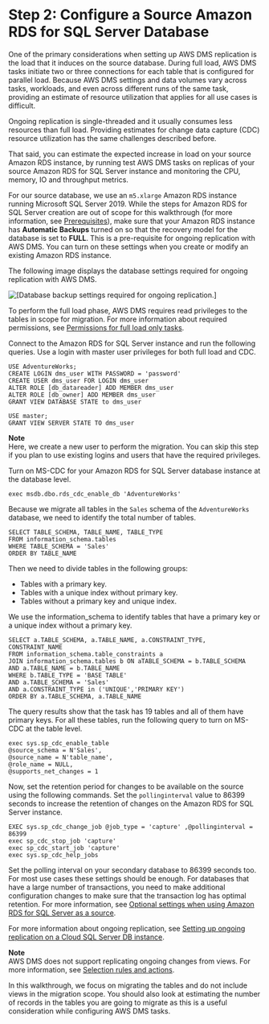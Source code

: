 # Step 2: Configure a Source Amazon RDS for SQL Server Database<a name="chap-rdssqlserver2s3datalake.steps.configuresource"></a>

One of the primary considerations when setting up AWS DMS replication is the load that it induces on the source database\. During full load, AWS DMS tasks initiate two or three connections for each table that is configured for parallel load\. Because AWS DMS settings and data volumes vary across tasks, workloads, and even across different runs of the same task, providing an estimate of resource utilization that applies for all use cases is difficult\.

Ongoing replication is single\-threaded and it usually consumes less resources than full load\. Providing estimates for change data capture \(CDC\) resource utilization has the same challenges described before\.

That said, you can estimate the expected increase in load on your source Amazon RDS instance, by running test AWS DMS tasks on replicas of your source Amazon RDS for SQL Server instance and monitoring the CPU, memory, IO and throughput metrics\.

For our source database, we use an `m5.xlarge` Amazon RDS instance running Microsoft SQL Server 2019\. While the steps for Amazon RDS for SQL Server creation are out of scope for this walkthrough \(for more information, see [Prerequisites](chap-rdssqlserver2s3datalake.prerequisites.md)\), make sure that your Amazon RDS instance has **Automatic Backups** turned on so that the recovery model for the database is set to **FULL**\. This is a pre\-requisite for ongoing replication with AWS DMS\. You can turn on these settings when you create or modify an existing Amazon RDS instance\.

The following image displays the database settings required for ongoing replication with AWS DMS\.

![\[Database backup settings required for ongoing replication.\]](http://docs.aws.amazon.com/dms/latest/sbs/images/sbs-rdssqlserver2s3datalake-backup-settings.png)

To perform the full load phase, AWS DMS requires read privileges to the tables in scope for migration\. For more information about required permissions, see [Permissions for full load only tasks](https://docs.aws.amazon.com/dms/latest/userguide/CHAP_Source.SQLServer.html#CHAP_Source.SQLServer.Permissions)\.

Connect to the Amazon RDS for SQL Server instance and run the following queries\. Use a login with master user privileges for both full load and CDC\.

```
USE AdventureWorks;
CREATE LOGIN dms_user WITH PASSWORD = 'password'
CREATE USER dms_user FOR LOGIN dms_user
ALTER ROLE [db_datareader] ADD MEMBER dms_user
ALTER ROLE [db_owner] ADD MEMBER dms_user
GRANT VIEW DATABASE STATE to dms_user

USE master;
GRANT VIEW SERVER STATE TO dms_user
```

**Note**  
Here, we create a new user to perform the migration\. You can skip this step if you plan to use existing logins and users that have the required privileges\.

Turn on MS\-CDC for your Amazon RDS for SQL Server database instance at the database level\.

```
exec msdb.dbo.rds_cdc_enable_db 'AdventureWorks'
```

Because we migrate all tables in the `Sales` schema of the `AdventureWorks` database, we need to identify the total number of tables\.

```
SELECT TABLE_SCHEMA, TABLE_NAME, TABLE_TYPE
FROM information_schema.tables
WHERE TABLE_SCHEMA = 'Sales'
ORDER BY TABLE_NAME
```

Then we need to divide tables in the following groups:
+ Tables with a primary key\.
+ Tables with a unique index without primary key\.
+ Tables without a primary key and unique index\.

We use the information\_schema to identify tables that have a primary key or a unique index without a primary key\.

```
SELECT a.TABLE_SCHEMA, a.TABLE_NAME, a.CONSTRAINT_TYPE, CONSTRAINT_NAME
FROM information_schema.table_constraints a
JOIN information_schema.tables b ON aTABLE_SCHEMA = b.TABLE_SCHEMA
AND a.TABLE_NAME = b.TABLE_NAME
WHERE b.TABLE_TYPE = 'BASE TABLE'
AND a.TABLE_SCHEMA = 'Sales'
AND a.CONSTRAINT_TYPE in ('UNIQUE','PRIMARY KEY')
ORDER BY a.TABLE_SCHEMA, a.TABLE_NAME
```

The query results show that the task has 19 tables and all of them have primary keys\. For all these tables, run the following query to turn on MS\-CDC at the table level\.

```
exec sys.sp_cdc_enable_table
@source_schema = N'Sales',
@source_name = N'table_name',
@role_name = NULL,
@supports_net_changes = 1
```

Now, set the retention period for changes to be available on the source using the following commands\. Set the `pollinginterval` value to 86399 seconds to increase the retention of changes on the Amazon RDS for SQL Server instance\.

```
EXEC sys.sp_cdc_change_job @job_type = 'capture' ,@pollinginterval = 86399
exec sp_cdc_stop_job 'capture'
exec sp_cdc_start_job 'capture'
exec sys.sp_cdc_help_jobs
```

Set the polling interval on your secondary database to 86399 seconds too\. For most use cases these settings should be enough\. For databases that have a large number of transactions, you need to make additional configuration changes to make sure that the transaction log has optimal retention\. For more information, see [Optional settings when using Amazon RDS for SQL Server as a source](https://docs.aws.amazon.com/dms/latest/userguide/CHAP_Source.SQLServer.html#CHAP_Source.SQLServer.OptionalSettings)\.

For more information about ongoing replication, see [Setting up ongoing replication on a Cloud SQL Server DB instance](https://docs.aws.amazon.com/dms/latest/userguide/CHAP_Source.SQLServer.html#CHAP_Source.SQLServer.Configuration)\.

**Note**  
 AWS DMS does not support replicating ongoing changes from views\. For more information, see [Selection rules and actions](https://docs.aws.amazon.com/dms/latest/userguide/CHAP_Tasks.CustomizingTasks.TableMapping.SelectionTransformation.Selections.html)\.

In this walkthrough, we focus on migrating the tables and do not include views in the migration scope\. You should also look at estimating the number of records in the tables you are going to migrate as this is a useful consideration while configuring AWS DMS tasks\.